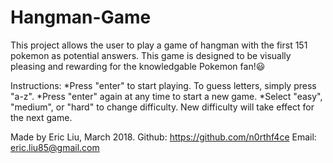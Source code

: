 # Hangman-Game
This project allows the user to play a game of hangman with the first 151 pokemon as potential answers.  This game is designed to be visually pleasing and rewarding for the knowledgable Pokemon fan!:smiley:

Instructions:
*Press "enter" to start playing. To guess letters, simply press "a-z".
*Press "enter" again at any time to start a new game.
*Select "easy", "medium", or "hard" to change difficulty. New difficulty will take effect for the next game.

Made by Eric Liu, March 2018.
Github: https://github.com/n0rthf4ce
Email: eric.liu85@gmail.com
